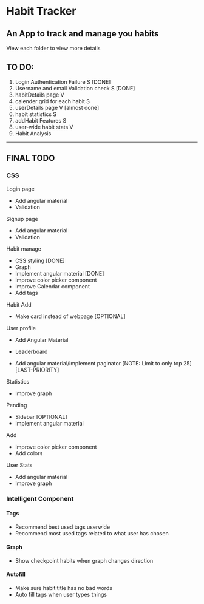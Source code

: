 # Habit Tracker

## An App to track and manage you habits

View each folder to view more details

## TO DO:
1. Login Authentication Failure S [DONE]
2. Username and email Validation check S [DONE]
3. habitDetails page V 
4. calender grid for each habit S
5. userDetails page  V [almost done]
5. habit statistics S
7. addHabit Features S
8. user-wide habit stats V
9. Habit Analysis

-----

## FINAL TODO

### CSS

Login page
* Add angular material
* Validation 

Signup page
* Add angular material
* Validation

Habit manage 
* CSS styling [DONE]
* Graph
* Implement angular material [DONE]
* Improve color picker component
* Improve Calendar component
* Add tags

Habit Add
* Make card instead of webpage [OPTIONAL]

User profile
* Add Angular Material

* Leaderboard
* Add angular material/implement paginator [NOTE: Limit to only top 25] [LAST-PRIORITY]

Statistics
* Improve graph

Pending
* Sidebar [OPTIONAL]
* Implement angular material

Add
* Improve color picker component
* Add colors

User Stats 
* Add angular material
* Improve graph

### Intelligent Component

#### Tags

* Recommend best used tags userwide
* Recommend most used tags related to what user has chosen

#### Graph
* Show checkpoint habits when graph changes direction

#### Autofill
* Make sure habit title has no bad words
* Auto fill tags when user types things

